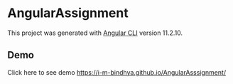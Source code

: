 # AngularAssignment

This project was generated with [Angular CLI](https://github.com/angular/angular-cli) version 11.2.10.

##  Demo

Click here to see demo https://i-m-bindhya.github.io/AngularAsssignment/